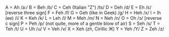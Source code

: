 A = Ah				            	/a:/
B = Beh	            				/b/
C = Ceh (Italian "Z")	      /ts/
D = Deh		             			/d/
E = Eh		             			/ɛ/ [reverse three sign]
F = Feh				             	/f/
G = Geh (like in Geek)    	/g/
H = Heh				            	/x/
I = Ih (ee)            			/i/
K = Keh			            		/k/
L = Leh	             				/l/
M = Meh				             	/m/
N = Neh		            			/n/
O = Oh				            	/ɔ/ [reverse c sign]
P = Peh				             	/p/ (not quite, more of a gentle blow of air)
S = Seh	            				/s/
T = Teh	            				/t/
U = Uh			             		/u/
V = Veh		             			/v/
X = Xeh                     (zh, Cirillic Ж)
Y = Yeh                     /Y/
Z = Zeh		            			/z/		
